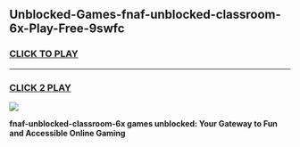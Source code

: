 
## Unblocked-Games-fnaf-unblocked-classroom-6x-Play-Free-9swfc
<h3>
<a href="https://premium76.site?title=fnaf-unblocked-classroom-6x&ref=18A1">CLICK TO PLAY</a></h3>
<hr>

<h3>
<a href="https://premium76.site?title=fnaf-unblocked-classroom-6x&ref=18A1">CLICK 2 PLAY</a>
  
</h3>

<a href="https://premium76.site?title=fnaf-unblocked-classroom-6x&ref=18A1"><img src="https://clearcache.store/games.png"></a>


**fnaf-unblocked-classroom-6x games unblocked: Your Gateway to Fun and Accessible Online Gaming**
